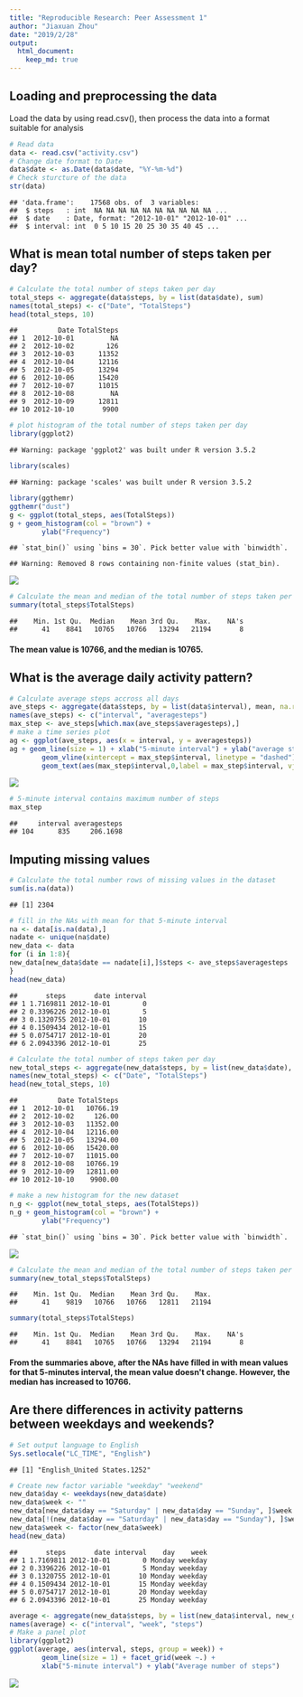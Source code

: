 ```yaml
---
title: "Reproducible Research: Peer Assessment 1"
author: "Jiaxuan Zhou"
date: "2019/2/28"
output: 
  html_document:
    keep_md: true
---
```




## Loading and preprocessing the data

Load the data by using read.csv(), then process the data into a format suitable for analysis


```r
# Read data
data <- read.csv("activity.csv")
# Change date format to Date
data$date <- as.Date(data$date, "%Y-%m-%d")
# Check sturcture of the data
str(data)
```

```
## 'data.frame':	17568 obs. of  3 variables:
##  $ steps   : int  NA NA NA NA NA NA NA NA NA NA ...
##  $ date    : Date, format: "2012-10-01" "2012-10-01" ...
##  $ interval: int  0 5 10 15 20 25 30 35 40 45 ...
```

## What is mean total number of steps taken per day?


```r
# Calculate the total number of steps taken per day
total_steps <- aggregate(data$steps, by = list(data$date), sum)
names(total_steps) <- c("Date", "TotalSteps")
head(total_steps, 10)
```

```
##          Date TotalSteps
## 1  2012-10-01         NA
## 2  2012-10-02        126
## 3  2012-10-03      11352
## 4  2012-10-04      12116
## 5  2012-10-05      13294
## 6  2012-10-06      15420
## 7  2012-10-07      11015
## 8  2012-10-08         NA
## 9  2012-10-09      12811
## 10 2012-10-10       9900
```

```r
# plot histogram of the total number of steps taken per day
library(ggplot2)
```

```
## Warning: package 'ggplot2' was built under R version 3.5.2
```

```r
library(scales)
```

```
## Warning: package 'scales' was built under R version 3.5.2
```

```r
library(ggthemr)
ggthemr("dust")
g <- ggplot(total_steps, aes(TotalSteps))
g + geom_histogram(col = "brown") +
        ylab("Frequency")
```

```
## `stat_bin()` using `bins = 30`. Pick better value with `binwidth`.
```

```
## Warning: Removed 8 rows containing non-finite values (stat_bin).
```

![](CourseProject1_files/figure-html/unnamed-chunk-2-1.png)<!-- -->

```r
# Calculate the mean and median of the total number of steps taken per day
summary(total_steps$TotalSteps)
```

```
##    Min. 1st Qu.  Median    Mean 3rd Qu.    Max.    NA's 
##      41    8841   10765   10766   13294   21194       8
```

#### The mean value is 10766, and the median is 10765.

## What is the average daily activity pattern?


```r
# Calculate average steps accross all days
ave_steps <- aggregate(data$steps, by = list(data$interval), mean, na.rm = TRUE)
names(ave_steps) <- c("interval", "averagesteps")
max_step <- ave_steps[which.max(ave_steps$averagesteps),]
# make a time series plot
ag <- ggplot(ave_steps, aes(x = interval, y = averagesteps))
ag + geom_line(size = 1) + xlab("5-minute interval") + ylab("average steps across all days") +
        geom_vline(xintercept = max_step$interval, linetype = "dashed") +
        geom_text(aes(max_step$interval,0,label = max_step$interval, vjust = -1))
```

![](CourseProject1_files/figure-html/unnamed-chunk-3-1.png)<!-- -->

```r
# 5-minute interval contains maximum number of steps
max_step
```

```
##     interval averagesteps
## 104      835     206.1698
```

## Imputing missing values


```r
# Calculate the total number rows of missing values in the dataset
sum(is.na(data))
```

```
## [1] 2304
```

```r
# fill in the NAs with mean for that 5-minute interval
na <- data[is.na(data),]
nadate <- unique(na$date)
new_data <- data
for (i in 1:8){
new_data[new_data$date == nadate[i],]$steps <- ave_steps$averagesteps
}
head(new_data)
```

```
##       steps       date interval
## 1 1.7169811 2012-10-01        0
## 2 0.3396226 2012-10-01        5
## 3 0.1320755 2012-10-01       10
## 4 0.1509434 2012-10-01       15
## 5 0.0754717 2012-10-01       20
## 6 2.0943396 2012-10-01       25
```

```r
# Calculate the total number of steps taken per day
new_total_steps <- aggregate(new_data$steps, by = list(new_data$date), sum)
names(new_total_steps) <- c("Date", "TotalSteps")
head(new_total_steps, 10)
```

```
##          Date TotalSteps
## 1  2012-10-01   10766.19
## 2  2012-10-02     126.00
## 3  2012-10-03   11352.00
## 4  2012-10-04   12116.00
## 5  2012-10-05   13294.00
## 6  2012-10-06   15420.00
## 7  2012-10-07   11015.00
## 8  2012-10-08   10766.19
## 9  2012-10-09   12811.00
## 10 2012-10-10    9900.00
```

```r
# make a new histogram for the new dataset
n_g <- ggplot(new_total_steps, aes(TotalSteps))
n_g + geom_histogram(col = "brown") +
        ylab("Frequency")
```

```
## `stat_bin()` using `bins = 30`. Pick better value with `binwidth`.
```

![](CourseProject1_files/figure-html/unnamed-chunk-4-1.png)<!-- -->

```r
# Calculate the mean and median of the total number of steps taken per day
summary(new_total_steps$TotalSteps)
```

```
##    Min. 1st Qu.  Median    Mean 3rd Qu.    Max. 
##      41    9819   10766   10766   12811   21194
```

```r
summary(total_steps$TotalSteps)
```

```
##    Min. 1st Qu.  Median    Mean 3rd Qu.    Max.    NA's 
##      41    8841   10765   10766   13294   21194       8
```
#### From the summaries above, after the NAs have filled in with mean values for that 5-minutes interval, the mean value doesn't change. However, the median has increased to 10766.

## Are there differences in activity patterns between weekdays and weekends?

```r
# Set output language to English
Sys.setlocale("LC_TIME", "English")
```

```
## [1] "English_United States.1252"
```

```r
# Create new factor variable "weekday" "weekend"
new_data$day <- weekdays(new_data$date)
new_data$week <- ""
new_data[new_data$day == "Saturday" | new_data$day == "Sunday", ]$week <- "weekend"
new_data[!(new_data$day == "Saturday" | new_data$day == "Sunday"), ]$week <- "weekday"
new_data$week <- factor(new_data$week)
head(new_data)
```

```
##       steps       date interval    day    week
## 1 1.7169811 2012-10-01        0 Monday weekday
## 2 0.3396226 2012-10-01        5 Monday weekday
## 3 0.1320755 2012-10-01       10 Monday weekday
## 4 0.1509434 2012-10-01       15 Monday weekday
## 5 0.0754717 2012-10-01       20 Monday weekday
## 6 2.0943396 2012-10-01       25 Monday weekday
```

```r
average <- aggregate(new_data$steps, by = list(new_data$interval, new_data$week), mean)
names(average) <- c("interval", "week", "steps")
# Make a panel plot
library(ggplot2)
ggplot(average, aes(interval, steps, group = week)) +
        geom_line(size = 1) + facet_grid(week ~.) + 
        xlab("5-minute interval") + ylab("Average number of steps")
```

![](CourseProject1_files/figure-html/unnamed-chunk-5-1.png)<!-- -->
